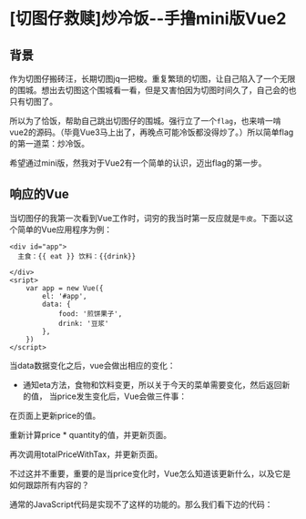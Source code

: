 # [切图仔救赎]炒冷饭--手撸mini版Vue2

## 背景
作为切图仔搬砖汪，长期切图jq一把梭。重复繁琐的切图，让自己陷入了一个无限的围城。想出去切图这个围城看一看，但是又害怕因为切图时间久了，自己会的也只有切图了。

所以为了恰饭，帮助自己跳出切图仔的围城。强行立了一个`flag`，也来啃一啃vue2的源码。（毕竟Vue3马上出了，再晚点可能冷饭都没得炒了。）所以简单flag的第一道菜：炒冷饭。

希望通过mini版，然我对于Vue2有一个简单的认识，迈出flag的第一步。

## 响应的Vue
当切图仔的我第一次看到Vue工作时，词穷的我当时第一反应就是`牛皮`。下面以这个简单的Vue应用程序为例：

```
<div id="app">
  主食：{{ eat }} 饮料：{{drink}}
  
</div>
<sript>
    var app = new Vue({
        el: '#app',
        data: {
            food: '煎饼果子',
            drink: '豆浆'
        },
    })  
</script>

```
当data数据变化之后，vue会做出相应的变化：
+ 通知eta方法，食物和饮料变更，所以关于今天的菜单需要变化，然后返回新的值，
当price发生变化后，Vue会做三件事：

在页面上更新price的值。

重新计算price * quantity的值，并更新页面。

再次调用totalPriceWithTax，并更新页面。

不过这并不重要，重要的是当price变化时，Vue怎么知道该更新什么，以及它是如何跟踪所有内容的？

通常的JavaScript代码是实现不了这样的功能的。那么我们看下边的代码：
